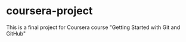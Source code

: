 # coursera-project
This is a final project for Coursera course "Getting Started with Git and GitHub" 
